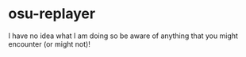 # osu-replayer
I have no idea what I am doing so be aware of anything that you might encounter (or might not)!
